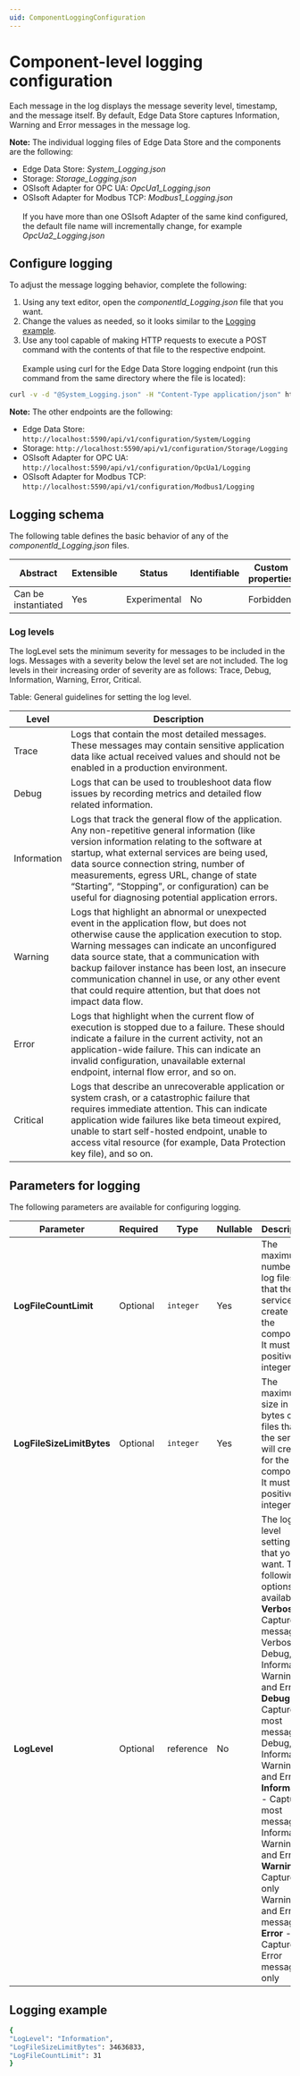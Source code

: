 ```yaml
---
uid: ComponentLoggingConfiguration
---
```


# Component-level logging configuration

Each message in the log displays the message severity level, timestamp, and the message itself. By default, Edge Data Store captures Information, Warning and Error messages in the message log.

**Note:** The individual logging files of Edge Data Store and the components are the following:<br>
  - Edge Data Store: _System_Logging.json_
  - Storage: _Storage_Logging.json_
  - OSIsoft Adapter for OPC UA: _OpcUa1_Logging.json_
  - OSIsoft Adapter for Modbus TCP: _Modbus1_Logging.json_ <br><br>
If you have more than one OSIsoft Adapter of the same kind configured, the default file name will incrementally change, for example _OpcUa2_Logging.json_

## Configure logging

To adjust the message logging behavior, complete the following:

1. Using any text editor, open the _componentId_Logging.json_ file that you want.
2. Change the values as needed, so it looks similar to the [Logging example](#logging-example).
3. Use any tool capable of making HTTP requests to execute a POST command with the contents of that file to the respective endpoint. <br><br> Example using curl for the Edge Data Store logging endpoint (run this command from the same directory where the file is located):

```bash
curl -v -d "@System_Logging.json" -H "Content-Type application/json" http://localhost:5590/api/v1/configuration/System/Logging
```

**Note:** The other endpoints are the following:<br>
  - Edge Data Store: `http://localhost:5590/api/v1/configuration/System/Logging`
  - Storage: `http://localhost:5590/api/v1/configuration/Storage/Logging`
  - OSIsoft Adapter for OPC UA: `http://localhost:5590/api/v1/configuration/OpcUa1/Logging`
  - OSIsoft Adapter for Modbus TCP: `http://localhost:5590/api/v1/configuration/Modbus1/Logging`

## Logging schema

The following table defines the basic behavior of any of the _componentId_Logging.json_ files.

| Abstract            | Extensible | Status       | Identifiable | Custom properties | Additional properties | 
| ------------------- | ---------- | ------------ | ------------ | ----------------- | --------------------- | 
| Can be instantiated | Yes        | Experimental | No           | Forbidden         | Forbidden             |

### Log levels

The logLevel sets the minimum severity for messages to be included in the logs. Messages with a severity below the level set are not included. The log levels in their increasing order of severity are as follows: Trace, Debug, Information, Warning, Error, Critical.

Table: General guidelines for setting the log level.

| **Level**                | **Description**|      
|--------------------------|-----------|
|Trace         | Logs that contain the most detailed messages. These messages may contain sensitive application data like actual received values and should not be enabled in a production environment. |
| Debug | Logs that can be used to troubleshoot data flow issues by recording metrics and detailed flow related information. |
| Information | Logs that track the general flow of the application. Any non-repetitive general information (like version information relating to the software at startup, what external services are being used, data source connection string, number of measurements, egress URL, change of state “Starting”, “Stopping”, or configuration) can be useful for diagnosing potential application errors.  |
| Warning | Logs that highlight an abnormal or unexpected event in the application flow, but does not otherwise cause the application execution to stop. Warning messages can indicate an unconfigured data source state, that a communication with backup failover instance has been lost, an insecure communication channel in use, or any other event that could require attention, but that does not impact data flow. |
| Error | Logs that highlight when the current flow of execution is stopped due to a failure. These should indicate a failure in the current activity, not an application-wide failure. This can indicate an invalid configuration, unavailable external endpoint, internal flow error, and so on.|
| Critical | Logs that describe an unrecoverable application or system crash, or a catastrophic failure that requires immediate attention. This can indicate application wide failures like beta timeout expired, unable to start self-hosted endpoint, unable to access vital resource (for example, Data Protection key file), and so on. |

## Parameters for logging

The following parameters are available for configuring logging.

| Parameter                   | Required | Type      | Nullable | Description |
| --------------------------- | ---------| --------  | -------- | ----------- |
| **LogFileCountLimit**       | Optional | `integer` | Yes      |  The maximum number of log files that the service will create for the component. It must be a positive integer.            |
| **LogFileSizeLimitBytes**   | Optional | `integer` | Yes      | The maximum size in bytes of log files that the service will create for the component. It must be a positive integer.            |
| **LogLevel**                | Optional | reference | No       | The log level settings that you want. The following options are available: <br> **Verbose** - Captures all messages: Verbose, Debug, Information, Warning and Error <br> **Debug** - Captures most messages: Debug, Information, Warning and Error <br> **Information** - Captures most messages: Information, Warning and Error <br> **Warning** - Captures only Warning and Error messages <br> **Error** - Captures Error messages only |

## Logging example

```bash
{
"LogLevel": "Information",
"LogFileSizeLimitBytes": 34636833,
"LogFileCountLimit": 31
}
```
